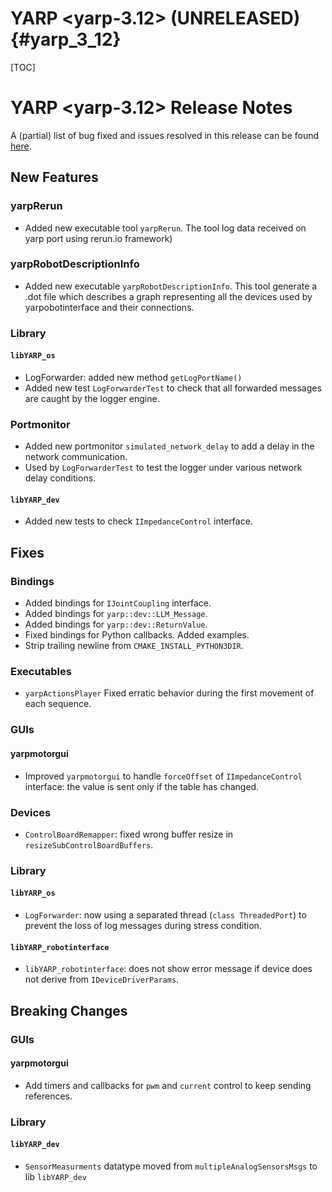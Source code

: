 YARP <yarp-3.12> (UNRELEASED)                                         {#yarp_3_12}
============================

[TOC]

YARP <yarp-3.12> Release Notes
=============================


A (partial) list of bug fixed and issues resolved in this release can be found
[here](https://github.com/robotology/yarp/issues?q=label%3A%22Fixed+in%3A+YARP+yarp-3.12%22).

New Features
----------------

### yarpRerun
* Added new executable tool `yarpRerun`.
The tool log data received on yarp port using rerun.io framework)

### yarpRobotDescriptionInfo

* Added new executable `yarpRobotDescriptionInfo`.
This tool generate a .dot file which describes a graph representing all the devices used by yarpobotinterface
and their connections.

### Library

#### `libYARP_os`

* LogForwarder: added new method `getLogPortName()`
* Added new test `LogForwarderTest` to check that all forwarded messages are caught by the logger engine.

### Portmonitor

* Added new portmonitor `simulated_network_delay` to add a delay in the network  communication.
* Used by `LogForwarderTest` to test the logger under various network delay conditions.

#### `libYARP_dev`

* Added new tests to check `IImpedanceControl` interface.

Fixes
----------------

### Bindings

* Added bindings for `IJointCoupling` interface.
* Added bindings for `yarp::dev::LLM_Message`.
* Added bindings for `yarp::dev::ReturnValue`.
* Fixed bindings for Python callbacks. Added examples.
* Strip trailing newline from `CMAKE_INSTALL_PYTHON3DIR`.

### Executables

* `yarpActionsPlayer` Fixed erratic behavior during the first movement of each sequence.

### GUIs

#### yarpmotorgui

* Improved `yarpmotorgui` to handle `forceOffset` of `IImpedanceControl` interface: the value is sent only if the table has changed.

### Devices

* `ControlBoardRemapper`: fixed wrong buffer resize in `resizeSubControlBoardBuffers`.

### Library

#### `libYARP_os`

* `LogForwarder`: now using a separated thread (`class ThreadedPort`) to prevent the loss of log messages during stress condition.

#### `libYARP_robotinterface`

* `libYARP_robotinterface`: does not show error message if device does not derive from `IDeviceDriverParams`.

Breaking Changes
----------------

### GUIs

#### yarpmotorgui

* Add timers and callbacks for `pwm` and `current` control to keep sending references.

### Library

#### `libYARP_dev`

* `SensorMeasurments` datatype moved from `multipleAnalogSensorsMsgs` to lib `libYARP_dev`
